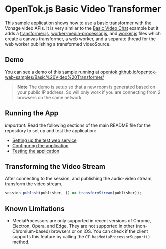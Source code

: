 OpenTok.js Basic Video Transformer
=======================

This sample application shows how to use a basic transformer with the Vonage
video APIs. It is very similar to the [Basic Video Chat](../Basic%20Video%20Chat/) example but it adds a [transformer.js](./js/transformer.js), [worker-media-processor.js](./js/worker-media-processor.js), and [worker.js](./js/worker.js) files which create a canvas transformer, a web worker, and a separate thread for the web worker publishing a transformed videoSource.

## Demo

You can see a demo of this sample running at [opentok.github.io/opentok-web-samples/Basic%20Video%20Transformer/](https://opentok.github.io/opentok-web-samples/Basic%20Video%20Transformer/)

> **Note** The demo is setup so that a new room is generated based on your public IP address. So will only work if you are connecting from 2 browsers on the same network.

## Running the App

*Important:* Read the following sections of the main README file for the repository to set up
and test the application:

* [Setting up the test web service](../README.md#setting-up-the-test-web-service)
* [Configuring the application](../README.md#configuring-the-application)
* [Testing the application](../README.md#testing-the-application)

## Transforming the Video Stream

After connecting to the session, and publishing the audio-video stream, transform the video stream.
```javascript
session.publish(publisher, () => transformStream(publisher));
```

## Known Limitations
 * MediaProcessors are only supported in recent versions of Chrome, Electron, Opera, and Edge. They are not supported in other (non-Chromium-based) browsers or on iOS. You can check if the client supports this feature by calling the `OT.hasMediaProcessorSupport()` method.
